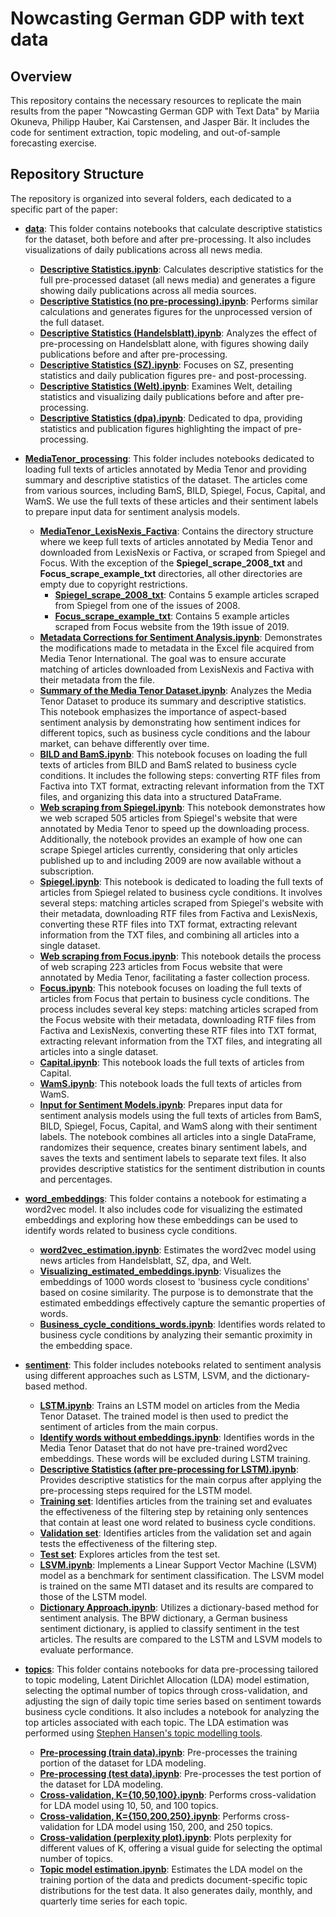 # Nowcasting German GDP with text data

## Overview

This repository contains the necessary resources to replicate the main results from the paper "Nowcasting German GDP with Text Data" by Mariia Okuneva, Philipp Hauber, Kai Carstensen, and Jasper Bär. It includes the code for sentiment extraction, topic modeling, and out-of-sample forecasting exercise.

## Repository Structure

The repository is organized into several folders, each dedicated to a specific part of the paper:

- **[data](https://github.com/MashenkaOkuneva/newspaper_analysis/tree/main/data)**: This folder contains notebooks that calculate descriptive statistics for the dataset, both before and after pre-processing. It also includes visualizations of daily publications across all news media.
  - **[Descriptive Statistics.ipynb](https://github.com/MashenkaOkuneva/newspaper_analysis/blob/main/data/Descriptive%20Statistics.ipynb)**: Calculates descriptive statistics for the full pre-processed dataset (all news media) and generates a figure showing daily publications across all media sources.
  - **[Descriptive Statistics (no pre-processing).ipynb](https://github.com/MashenkaOkuneva/newspaper_analysis/blob/main/data/Descriptive%20Statistics%20(no%20pre-processing).ipynb)**: Performs similar calculations and generates figures for the unprocessed version of the full dataset.
  - **[Descriptive Statistics (Handelsblatt).ipynb](https://github.com/MashenkaOkuneva/newspaper_analysis/blob/main/data/Descriptive%20Statistics%20(Handelsblatt).ipynb)**: Analyzes the effect of pre-processing on Handelsblatt alone, with figures showing daily publications before and after pre-processing.
  - **[Descriptive Statistics (SZ).ipynb](https://github.com/MashenkaOkuneva/newspaper_analysis/blob/main/data/Descriptive%20Statistics%20(SZ).ipynb)**: Focuses on SZ, presenting statistics and daily publication figures pre- and post-processing.
  - **[Descriptive Statistics (Welt).ipynb](https://github.com/MashenkaOkuneva/newspaper_analysis/blob/main/data/Descriptive%20Statistics%20(Welt).ipynb)**: Examines Welt, detailing statistics and visualizing daily publications before and after pre-processing.
  - **[Descriptive Statistics (dpa).ipynb](https://github.com/MashenkaOkuneva/newspaper_analysis/blob/main/data/Descriptive%20Statistics%20(dpa).ipynb)**: Dedicated to dpa, providing statistics and publication figures highlighting the impact of pre-processing.

- **[MediaTenor_processing](https://github.com/MashenkaOkuneva/newspaper_analysis/tree/main/MediaTenor_processing)**: This folder includes notebooks dedicated to loading full texts of articles annotated by Media Tenor and providing summary and descriptive statistics of the dataset. The articles come from various sources, including BamS, BILD, Spiegel, Focus, Capital, and WamS. We use the full texts of these articles and their sentiment labels to prepare input data for sentiment analysis models.
  - **[MediaTenor_LexisNexis_Factiva](https://github.com/MashenkaOkuneva/newspaper_analysis/tree/main/MediaTenor_processing/MediaTenor_LexisNexis_Factiva)**: Contains the directory structure where we keep full texts of articles annotated by Media Tenor and downloaded from LexisNexis or Factiva, or scraped from Spiegel and Focus. With the exception of the **Spiegel_scrape_2008_txt** and **Focus_scrape_example_txt** directories, all other directories are empty due to copyright restrictions.
  	- **[Spiegel_scrape_2008_txt](https://github.com/MashenkaOkuneva/newspaper_analysis/tree/main/MediaTenor_processing/MediaTenor_LexisNexis_Factiva/Spiegel_scrape_2008_txt)**: Contains 5 example articles scraped from Spiegel from one of the issues of 2008.
	- **[Focus_scrape_example_txt](https://github.com/MashenkaOkuneva/newspaper_analysis/tree/main/MediaTenor_processing/MediaTenor_LexisNexis_Factiva/Focus_scrape_example_txt)**: Contains 5 example articles scraped from Focus website from the 19th issue of 2019.
  - **[Metadata Corrections for Sentiment Analysis.ipynb](https://github.com/MashenkaOkuneva/newspaper_analysis/blob/main/MediaTenor_processing/Metadata%20Corrections%20for%20Sentiment%20Analysis.ipynb)**: Demonstrates the modifications made to metadata in the Excel file acquired from Media Tenor International. The goal was to ensure accurate matching of articles downloaded from LexisNexis and Factiva with their metadata from the file.
  - **[Summary of the Media Tenor Dataset.ipynb](https://github.com/MashenkaOkuneva/newspaper_analysis/blob/main/MediaTenor_processing/Summary%20of%20the%20Media%20Tenor%20Dataset.ipynb)**: Analyzes the Media Tenor Dataset to produce its summary and descriptive statistics. This notebook emphasizes the importance of aspect-based sentiment analysis by demonstrating how sentiment indices for different topics, such as business cycle conditions and the labour market, can behave differently over time.
  - **[BILD and BamS.ipynb](https://github.com/MashenkaOkuneva/newspaper_analysis/blob/main/MediaTenor_processing/BILD%20and%20BamS.ipynb)**: This notebook focuses on loading the full texts of articles from BILD and BamS related to business cycle conditions. It includes the following steps: converting RTF files from Factiva into TXT format, extracting relevant information from the TXT files, and organizing this data into a structured DataFrame.
  - **[Web scraping from Spiegel.ipynb](https://github.com/MashenkaOkuneva/newspaper_analysis/blob/main/MediaTenor_processing/Web%20scraping%20from%20Spiegel.ipynb)**: This notebook demonstrates how we web scraped 505 articles from Spiegel's website that were annotated by Media Tenor to speed up the downloading process. Additionally, the notebook provides an example of how one can scrape Spiegel articles currently, considering that only articles published up to and including 2009 are now available without a subscription.
  - **[Spiegel.ipynb](https://github.com/MashenkaOkuneva/newspaper_analysis/blob/main/MediaTenor_processing/Spiegel.ipynb)**: This notebook is dedicated to loading the full texts of articles from Spiegel related to business cycle conditions. It involves several steps: matching articles scraped from Spiegel's website with their metadata, downloading RTF files from Factiva and LexisNexis, converting these RTF files into TXT format, extracting relevant information from the TXT files, and combining all articles into a single dataset.
  - **[Web scraping from Focus.ipynb](https://github.com/MashenkaOkuneva/newspaper_analysis/blob/main/MediaTenor_processing/Web%20scraping%20from%20Focus.ipynb)**: This notebook details the process of web scraping 223 articles from Focus website that were annotated by Media Tenor, facilitating a faster collection process.
  - **[Focus.ipynb](https://github.com/MashenkaOkuneva/newspaper_analysis/blob/main/MediaTenor_processing/Focus.ipynb)**: This notebook focuses on loading the full texts of articles from Focus that pertain to business cycle conditions. The process includes several key steps: matching articles scraped from the Focus website with their metadata, downloading RTF files from Factiva and LexisNexis, converting these RTF files into TXT format, extracting relevant information from the TXT files, and integrating all articles into a single dataset.
  - **[Capital.ipynb](https://github.com/MashenkaOkuneva/newspaper_analysis/blob/main/MediaTenor_processing/Capital.ipynb)**: This notebook loads the full texts of articles from Capital. 
  - **[WamS.ipynb](https://github.com/MashenkaOkuneva/newspaper_analysis/blob/main/MediaTenor_processing/WamS.ipynb)**: This notebook loads the full texts of articles from WamS.
  - **[Input for Sentiment Models.ipynb](https://github.com/MashenkaOkuneva/newspaper_analysis/blob/main/MediaTenor_processing/Input%20for%20Sentiment%20Models.ipynb)**: Prepares input data for sentiment analysis models using the full texts of articles from BamS, BILD, Spiegel, Focus, Capital, and WamS along with their sentiment labels. The notebook combines all articles into a single DataFrame, randomizes their sequence, creates binary sentiment labels, and saves the texts and sentiment labels to separate text files. It also provides descriptive statistics for the sentiment distribution in counts and percentages.

- **[word_embeddings](https://github.com/MashenkaOkuneva/newspaper_analysis/tree/main/word_embeddings)**: This folder contains a notebook for estimating a word2vec model. It also includes code for visualizing the estimated embeddings and exploring how these embeddings can be used to identify words related to business cycle conditions.
  - **[word2vec_estimation.ipynb](https://github.com/MashenkaOkuneva/newspaper_analysis/blob/main/word_embeddings/word2vec_estimation.ipynb)**: Estimates the word2vec model using news articles from Handelsblatt, SZ, dpa, and Welt.
  - **[Visualizing_estimated_embeddings.ipynb](https://github.com/MashenkaOkuneva/newspaper_analysis/blob/main/word_embeddings/Visualizing_estimated_embeddings.ipynb)**: Visualizes the embeddings of 1000 words closest to 'business cycle conditions' based on cosine similarity. The purpose is to demonstrate that the estimated embeddings effectively capture the semantic properties of words.
  - **[Business_cycle_conditions_words.ipynb](https://github.com/MashenkaOkuneva/newspaper_analysis/blob/main/word_embeddings/Business_cycle_conditions_words.ipynb)**: Identifies words related to business cycle conditions by analyzing their semantic proximity in the embedding space. 

- **[sentiment](https://github.com/MashenkaOkuneva/newspaper_analysis/tree/main/sentiment)**: This folder includes notebooks related to sentiment analysis using different approaches such as LSTM, LSVM, and the dictionary-based method.
  - **[LSTM.ipynb](https://github.com/MashenkaOkuneva/newspaper_analysis/blob/main/sentiment/LSTM.ipynb)**: Trains an LSTM model on articles from the Media Tenor Dataset. The trained model is then used to predict the sentiment of articles from the main corpus.
  - **[Identify words without embeddings.ipynb](https://github.com/MashenkaOkuneva/newspaper_analysis/blob/main/sentiment/Identify%20words%20without%20embeddings.ipynb)**: Identifies words in the Media Tenor Dataset that do not have pre-trained word2vec embeddings. These words will be excluded during LSTM training.  
  - **[Descriptive Statistics (after pre-processing for LSTM).ipynb](https://github.com/MashenkaOkuneva/newspaper_analysis/blob/main/sentiment/Descriptive%20Statistics%20(after%20pre-processing%20for%20LSTM).ipynb)**: Provides descriptive statistics for the main corpus after applying the pre-processing steps required for the LSTM model.
  - **[Training set](https://github.com/MashenkaOkuneva/newspaper_analysis/blob/main/sentiment/Training%20set.ipynb)**: Identifies articles from the training set and evaluates the effectiveness of the filtering step by retaining only sentences that contain at least one word related to business cycle conditions.
  - **[Validation set](https://github.com/MashenkaOkuneva/newspaper_analysis/blob/main/sentiment/Validation%20set.ipynb)**: Identifies articles from the validation set and again tests the effectiveness of the filtering step.
  - **[Test set](https://github.com/MashenkaOkuneva/newspaper_analysis/blob/main/sentiment/Test%20set.ipynb)**: Explores articles from the test set.
  - **[LSVM.ipynb](https://github.com/MashenkaOkuneva/newspaper_analysis/blob/main/sentiment/LSVM.ipynb)**: Implements a Linear Support Vector Machine (LSVM) model as a benchmark for sentiment classification. The LSVM model is trained on the same MTI dataset and its results are compared to those of the LSTM model.
  - **[Dictionary Approach.ipynb](https://github.com/MashenkaOkuneva/newspaper_analysis/blob/main/sentiment/Dictionary%20Approach.ipynb)**: Utilizes a dictionary-based method for sentiment analysis. The BPW dictionary, a German business sentiment dictionary, is applied to classify sentiment in the test articles. The results are compared to the LSTM and LSVM models to evaluate performance.

- **[topics](https://github.com/MashenkaOkuneva/newspaper_analysis/tree/main/topics)**: This folder contains notebooks for data pre-processing tailored to topic modeling, Latent Dirichlet Allocation (LDA) model estimation, selecting the optimal number of topics through cross-validation, and adjusting the sign of daily topic time series based on sentiment towards business cycle conditions. It also includes a notebook for analyzing the top articles associated with each topic. The LDA estimation was performed using [Stephen Hansen's topic modelling tools](https://www.dropbox.com/scl/fi/x4ypi8dnypwgytlhkjt1y/topic-modelling-tools-with_gsl.zip?rlkey=3hdqorb6mrc18kuvlhe4cnxhk&e=1&dl=0).
  - **[Pre-processing (train data).ipynb](https://github.com/MashenkaOkuneva/newspaper_analysis/blob/main/topics/Pre-processing%20(train%20data).ipynb)**: Pre-processes the training portion of the dataset for LDA modeling. 
  - **[Pre-processing (test data).ipynb](https://github.com/MashenkaOkuneva/newspaper_analysis/blob/main/topics/Pre-processing%20(test%20data).ipynb)**: Pre-processes the test portion of the dataset for LDA modeling. 
  - **[Cross-validation, K={10,50,100}.ipynb](https://github.com/MashenkaOkuneva/newspaper_analysis/blob/main/topics/Cross-validation%2C%20K%3D%7B10%2C50%2C100%7D.ipynb)**: Performs cross-validation for LDA model using 10, 50, and 100 topics.
  - **[Cross-validation, K={150,200,250}.ipynb](https://github.com/MashenkaOkuneva/newspaper_analysis/blob/main/topics/Cross-validation%2C%20K%3D%7B150%2C200%2C250%7D.ipynb)**: Performs cross-validation for LDA model using 150, 200, and 250 topics.
  - **[Cross-validation (perplexity plot).ipynb](https://github.com/MashenkaOkuneva/newspaper_analysis/blob/main/topics/Cross-validation%20(perplexity%20plot).ipynb)**: Plots perplexity for different values of K, offering a visual guide for selecting the optimal number of topics. 
  - **[Topic model estimation.ipynb](https://github.com/MashenkaOkuneva/newspaper_analysis/blob/main/topics/Topic%20model%20estimation.ipynb)**: Estimates the LDA model on the training portion of the data and predicts document-specific topic distributions for the test data. It also generates daily, monthly, and quarterly time series for each topic.
